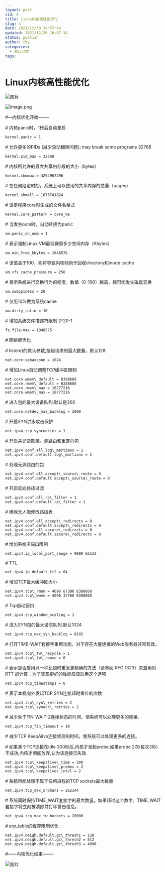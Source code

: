 ```yaml
---
layout: post
cid: 4
title: Linux内核高性能优化
slug: 4
date: 2021/12/30 16:57:14
updated: 2021/12/30 16:57:14
status: publish
author: cby
categories: 
  - 默认分类
tags: 
---
```



Linux内核高性能优化
============

![图片](https://p3-juejin.byteimg.com/tos-cn-i-k3u1fbpfcp/38aa0cb9e1da43ecb7b3c39980f8e24f~tplv-k3u1fbpfcp-zoom-1.image)

  


![image.png](https://p6-juejin.byteimg.com/tos-cn-i-k3u1fbpfcp/db5c004355e542a689cc95288ea43f82~tplv-k3u1fbpfcp-watermark.image)
  

#—内核优化开始——–

\# 内核panic时，1秒后自动重启

```
kernel.panic = 1
```

  

\# 允许更多的PIDs (减少滚动翻转问题); may break some programs 32768

```
kernel.pid_max = 32768
```

  

\# 内核所允许的最大共享内存段的大小（bytes）

```
kernel.shmmax = 4294967296
```

  

\# 在任何给定时刻，系统上可以使用的共享内存的总量（pages）

```
kernel.shmall = 1073741824
```

  

\# 设定程序core时生成的文件名格式

```
kernel.core_pattern = core_%e
```

  

\# 当发生oom时，自动转换为panic

```
vm.panic_on_oom = 1
```

  

\# 表示强制Linux VM最低保留多少空闲内存（Kbytes）

```
vm.min_free_kbytes = 1048576
```

  

\# 该值高于100，则将导致内核倾向于回收directory和inode cache

```
vm.vfs_cache_pressure = 250
```

  

\# 表示系统进行交换行为的程度，数值（0-100）越高，越可能发生磁盘交换

```
vm.swappiness = 20
```

  

\# 仅用10%做为系统cache

```
vm.dirty_ratio = 10
```

  

\# 增加系统文件描述符限制 2^20-1

```
fs.file-max = 1048575
```

  

\# 网络层优化

  

\# listen()的默认参数,挂起请求的最大数量，默认128

```
net.core.somaxconn = 1024
```

  

\# 增加Linux自动调整TCP缓冲区限制

```
net.core.wmem\_default = 8388608
net.core.rmem\_default = 8388608
net.core.rmem\_max = 16777216
net.core.wmem\_max = 16777216
```

  

\# 进入包的最大设备队列.默认是300

```
net.core.netdev_max_backlog = 2000
```

  

\# 开启SYN洪水攻击保护

```
net.ipv4.tcp_syncookies = 1
```

  

\# 开启并记录欺骗，源路由和重定向包

```
net.ipv4.conf.all.log\_martians = 1
net.ipv4.conf.default.log\_martians = 1
```

  

\# 处理无源路由的包

```
net.ipv4.conf.all.accept\_source\_route = 0
net.ipv4.conf.default.accept\_source\_route = 0
```

  

\# 开启反向路径过滤

```
net.ipv4.conf.all.rp\_filter = 1
net.ipv4.conf.default.rp\_filter = 1
```

  

\# 确保无人能修改路由表

```
net.ipv4.conf.all.accept\_redirects = 0
net.ipv4.conf.default.accept\_redirects = 0
net.ipv4.conf.all.secure\_redirects = 0
net.ipv4.conf.default.secure\_redirects = 0
```

  

\# 增加系统IP端口限制

```
net.ipv4.ip_local_port_range = 9000 65533
```

  

\# TTL

```
net.ipv4.ip_default_ttl = 64
```

  

\# 增加TCP最大缓冲区大小

```
net.ipv4.tcp\_rmem = 4096 87380 8388608
net.ipv4.tcp\_wmem = 4096 32768 8388608
```

  

\# Tcp自动窗口

```
net.ipv4.tcp_window_scaling = 1
```

  

\# 进入SYN包的最大请求队列.默认1024

```
net.ipv4.tcp_max_syn_backlog = 8192
```

  

\# 打开TIME-WAIT套接字重用功能，对于存在大量连接的Web服务器非常有效。 

```
net.ipv4.tcp\_tw\_recycle = 1 
net.ipv4.tcp\_tw\_reuse = 0  
```

  

\# 表示是否启用以一种比超时重发更精确的方法（请参阅 RFC 1323）来启用对 RTT 的计算；为了实现更好的性能应该启用这个选项

```
net.ipv4.tcp_timestamps = 0
```

  

\# 表示本机向外发起TCP SYN连接超时重传的次数

```
net.ipv4.tcp\_syn\_retries = 2
net.ipv4.tcp\_synack\_retries = 2
```

  

\# 减少处于FIN-WAIT-2连接状态的时间，使系统可以处理更多的连接。 

```
net.ipv4.tcp_fin_timeout = 10 
```

  

\# 减少TCP KeepAlive连接侦测的时间，使系统可以处理更多的连接。 

\# 如果某个TCP连接在idle 300秒后,内核才发起probe.如果probe 2次(每次2秒)不成功,内核才彻底放弃,认为该连接已失效.

```
net.ipv4.tcp\_keepalive\_time = 300 
net.ipv4.tcp\_keepalive\_probes = 2
net.ipv4.tcp\_keepalive\_intvl = 2
```

  

\# 系统所能处理不属于任何进程的TCP sockets最大数量

```
net.ipv4.tcp_max_orphans = 262144
```

  

\# 系统同时保持TIME\_WAIT套接字的最大数量，如果超过这个数字，TIME\_WAIT套接字将立刻被清除并打印警告信息。

```
net.ipv4.tcp_max_tw_buckets = 20000 
```

  

\# arp\_table的缓存限制优化

```
net.ipv4.neigh.default.gc\_thresh1 = 128
net.ipv4.neigh.default.gc\_thresh2 = 512
net.ipv4.neigh.default.gc\_thresh3 = 4096
```

  

#——内核优化结束——–


![图片](https://p3-juejin.byteimg.com/tos-cn-i-k3u1fbpfcp/3fabe4023f8646169d3188d3dc53601e~tplv-k3u1fbpfcp-zoom-1.image)